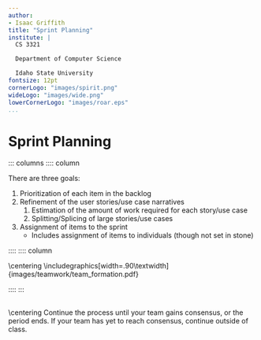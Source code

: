 ```yaml
---
author:
- Isaac Griffith
title: "Sprint Planning"
institute: |
  CS 3321

  Department of Computer Science

  Idaho State University
fontsize: 12pt
cornerLogo: "images/spirit.png"
wideLogo: "images/wide.png"
lowerCornerLogo: "images/roar.eps"
...
```


# Sprint Planning

::: columns
:::: column

There are three goals:

1. Prioritization of each item in the backlog
2. Refinement of the user stories/use case narratives
   1. Estimation of the amount of work required for each story/use case
   2. Splitting/Splicing of large stories/use cases
3. Assignment of items to the sprint
   * Includes assignment of items to individuals (though not set in stone)

::::
:::: column

\centering
\includegraphics[width=.90\textwidth]{images/teamwork/team_formation.pdf}

::::
:::

##

\centering
Continue the process until your team gains consensus, or the period ends. If your team has yet to reach consensus, continue outside of class.
